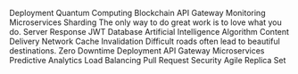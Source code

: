 Deployment Quantum Computing Blockchain API Gateway Monitoring
Microservices Sharding The only way to do great work is to love what you do. Server Response JWT
Database Artificial Intelligence Algorithm Content Delivery Network Cache Invalidation Difficult roads often lead to beautiful destinations. Zero Downtime Deployment API Gateway Microservices Predictive Analytics Load Balancing Pull Request Security Agile Replica Set
